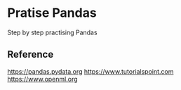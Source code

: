 # Pratise Pandas
Step by step practising Pandas

## Reference
https://pandas.pydata.org
https://www.tutorialspoint.com
https://www.openml.org
